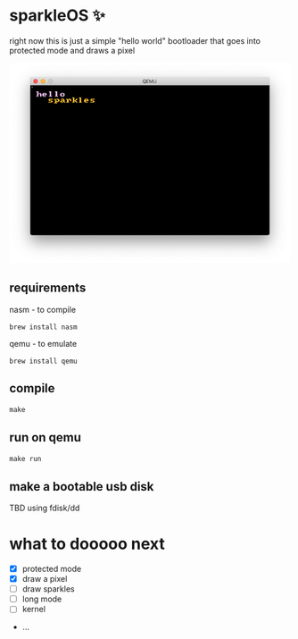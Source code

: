 # sparkleOS ✨

right now this is just a simple "hello world" bootloader that goes into protected mode and draws a pixel

![boot screenshot](screenshots/boot_protected.png)

## requirements

nasm - to compile

```
brew install nasm
```

qemu - to emulate

```
brew install qemu
```

## compile

```
make
```

## run on qemu

```
make run
```

## make a bootable usb disk

TBD using fdisk/dd

# what to dooooo next

* [x] protected mode
* [x] draw a pixel
* [ ] draw sparkles
* [ ] long mode
* [ ] kernel
* …
